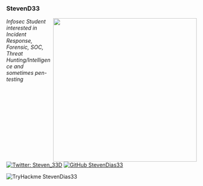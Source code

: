 ### StevenD33

<img align='right' src="https://github-readme-stats.vercel.app/api?username=StevenDias33&count_private=true&show_icons=true&theme=dark" width="380">
<p><em>Infosec Student interested in Incident Response, Forensic, SOC, Threat Hunting/Intelligence and sometimes pen-testing </em></p>

[![Twitter: Steven_33D](https://img.shields.io/twitter/follow/Steven_33D?style=flat-square)](https://twitter.com/Steven_33D)
[![GitHub StevenDias33](https://img.shields.io/github/followers/StevenDias33?label=follow%20github&style=flat-square)](https://github.com/StevenDias33)


![TryHackme StevenDias33](https://tryhackme-badges.s3.amazonaws.com/StevenD33.png)

<br>

<!--
**StevenDias33/StevenDias33** is a ✨ _special_ ✨ repository because its `README.md` (this file) appears on your GitHub profile.

Here are some ideas to get you started:

- 🔭 I’m currently working on ...
- 🌱 I’m currently learning ...
- 👯 I’m looking to collaborate on ...
- 🤔 I’m looking for help with ...
- 💬 Ask me about ...
- 📫 How to reach me: ...
- 😄 Pronouns: ...
- ⚡ Fun fact: ...
-->
